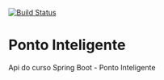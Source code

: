[![Build Status](https://travis-ci.org/foxraf3d/pontointeligente.svg?branch=master)](https://travis-ci.org/foxraf3d/pontointeligente)
# Ponto Inteligente
Api do curso Spring Boot  - Ponto Inteligente
